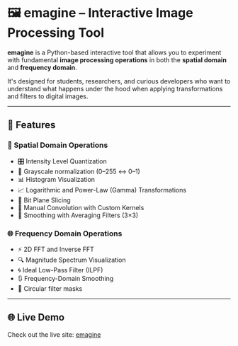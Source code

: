 # 🖼️ emagine – Interactive Image Processing Tool

**emagine** is a Python-based interactive tool that allows you to experiment with fundamental **image processing operations** in both the **spatial domain** and **frequency domain**.

It's designed for students, researchers, and curious developers who want to understand what happens under the hood when applying transformations and filters to digital images.

---

## 🎯 Features

### 🔧 Spatial Domain Operations

- 🎛️ Intensity Level Quantization
- 🔄 Grayscale normalization (0–255 ↔ 0–1)
- 📊 Histogram Visualization
- 📈 Logarithmic and Power-Law (Gamma) Transformations
- 🧠 Bit Plane Slicing
- 🧮 Manual Convolution with Custom Kernels
- 🔁 Smoothing with Averaging Filters (3×3)

### 🌐 Frequency Domain Operations

- ⚡ 2D FFT and Inverse FFT
- 🔍 Magnitude Spectrum Visualization
- 🌀 Ideal Low-Pass Filter (ILPF)
- 🔃 Frequency-Domain Smoothing
- 🎯 Circular filter masks

---

## 🌐 Live Demo

Check out the live site: [emagine](https://ipcv-rikpatra-2025.streamlit.app/)
